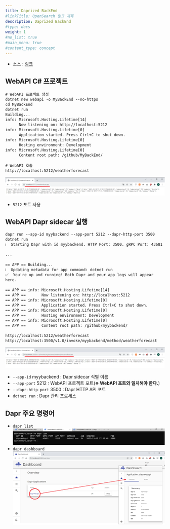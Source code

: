 ```yaml
---
title: Daprized BackEnd
#linkTitle: OpenSearch 링크 제목
description: Daprized BackEnd
#type: docs
weight: 1
#no_list: true
#main_menu: true
#content_type: concept
---
```


- 소스 : [링크](./Daprized)

## WebAPI C# 프로젝트
```shell
# WebAPI 프로젝트 생성
dotnet new webapi -o MyBackEnd --no-https
cd MyBackEnd
dotnet run
Building...
info: Microsoft.Hosting.Lifetime[14]
      Now listening on: http://localhost:5212
info: Microsoft.Hosting.Lifetime[0]
      Application started. Press Ctrl+C to shut down.
info: Microsoft.Hosting.Lifetime[0]
      Hosting environment: Development
info: Microsoft.Hosting.Lifetime[0]
      Content root path: /github/MyBackEnd/

# WebAPI 호출
http://localhost:5212/weatherforecast
```
![](./myybackend.png)
- `5212` 포트 사용

## WebAPI Dapr sidecar 실행
```shell
dapr run --app-id myybackend --app-port 5212 --dapr-http-port 3500 dotnet run
ℹ️  Starting Dapr with id myybackend. HTTP Port: 3500. gRPC Port: 43681

...

== APP == Building...
ℹ️  Updating metadata for app command: dotnet run
✅  You're up and running! Both Dapr and your app logs will appear here.

== APP == info: Microsoft.Hosting.Lifetime[14]
== APP ==       Now listening on: http://localhost:5212
== APP == info: Microsoft.Hosting.Lifetime[0]
== APP ==       Application started. Press Ctrl+C to shut down.
== APP == info: Microsoft.Hosting.Lifetime[0]
== APP ==       Hosting environment: Development
== APP == info: Microsoft.Hosting.Lifetime[0]
== APP ==       Content root path: /github/myybackend/

http://localhost:5212/weatherforecast
http://localhost:3500/v1.0/invoke/myybackend/method/weatherforecast
```
![](./myybackend-dapr.png)

- `--app-id` myybackend : Dapr sidecar 식별 이름
- `--app-port` 5212 : WebAPI 프로젝트 포트(**※ WebAPI 포트와 일치해야 한다.**)
- `--dapr-http-port` 3500 : Dapr HTTP API 포트
- `dotnet run` : Dapr 관리 프로세스

## Dapr 주요 명령어
- `dapr list`  
  ![](./dapr-list.png)
- `dapr dashboard`  
  ![](./dapr-dashboard.png)

